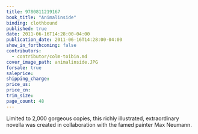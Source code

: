```yaml
---
title: 9780811219167
book_title: "Animalinside"
binding: clothbound
published: true
date: 2011-06-16T14:28:00-04:00
publication_date: 2011-06-16T14:28:00-04:00
show_in_forthcoming: false
contributors:
  - contributor/colm-toibin.md
cover_image_path: animalinside.JPG
forsale: true
saleprice:
shipping_charge:
price_us:
price_cn:
trim_size:
page_count: 48
---
```

Limited to 2,000 gorgeous copies, this richly illustrated, extraordinary novella was created in collaboration with the famed painter Max Neumann.

